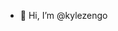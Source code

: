 - 👋 Hi, I’m @kylezengo

<!---
kylezengo/kylezengo is a ✨ special ✨ repository because its `README.md` (this file) appears on your GitHub profile.
You can click the Preview link to take a look at your changes.
--->
